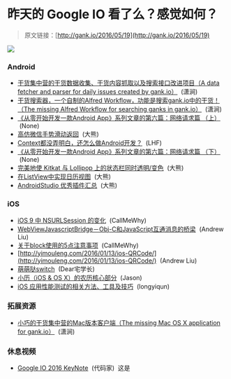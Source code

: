 # 昨天的 Google IO 看了么？感觉如何？

> 原文链接：[http://gank.io/2016/05/19](http://gank.io/2016/05/19)

![](http://ww3.sinaimg.cn/large/610dc034jw1f40k4dyrhhj20iz0sg41b.jpg)

### Android

* [干货集中营的干货数据收集、干货内容抓取以及搜索接口改进项目（A data fetcher and parser for daily issues created by gank.io）](https://github.com/hujiaweibujidao/Ganks-for-gank.io) &nbsp;(潇涧)
* [干货搜索器，一个自制的Alfred Workflow，功能是搜索gank.io中的干货！（The missing Alfred Workflow for searching ganks in gank.io）](https://github.com/hujiaweibujidao/Gank-Alfred-Workflow) &nbsp;(潇涧)
* [《从零开始开发一款Android App》系列文章的第六篇：网络请求篇 （上）](http://www.jianshu.com/p/b084b6d91260) &nbsp;(None)
* [高仿微信手势滑动返回](https://github.com/hanhailong/SwipeBackSample) &nbsp;(大熊)
* [Context都没弄明白，还怎么做Android开发？](http://www.jianshu.com/p/94e0f9ab3f1d) &nbsp;(LHF)
* [《从零开始开发一款Android App》系列文章的第六篇：网络请求篇 （下）](http://www.jianshu.com/p/4c0b9793d0b7) &nbsp;(None)
* [完美地使 Kitkat 与 Lollipop 上的状态栏同时透明/变色](https://github.com/fython/MaterialStatusBarCompat) &nbsp;(大熊)
* [在ListView中实现日历视图](https://github.com/traex/CalendarListview) &nbsp;(大熊)
* [AndroidStudio 优秀插件汇总](https://github.com/dreamlivemeng/androidstudio-plugins) &nbsp;(大熊)

### iOS

* [iOS 9 中 NSURLSession 的变化](http://shrikar.com/nsurlsession-changes-in-ios9/) &nbsp;(CallMeWhy)
* [WebViewJavascriptBridge－Obj-C和JavaScript互通消息的桥梁](http://www.coderyi.com/archives/751) &nbsp;(Andrew Liu)
* [关于block使用的5点注意事项](http://www.cnblogs.com/biosli/p/block_usage.html) &nbsp;(CallMeWhy)
* [http://yimouleng.com/2016/01/13/ios-QRCode/](http://yimouleng.com/2016/01/13/ios-QRCode/) &nbsp;(Andrew Liu)
* [萌萌哒switch](https://github.com/lilei644/LLSwitch) &nbsp;(Dear宅学长)
* [小历（iOS &amp; OS X）的农历核心部分](https://github.com/cyanzhong/LunarCore) &nbsp;(Jason)
* [iOS 应用性能测试的相关方法、工具及技巧](http://ios.jobbole.com/84918/) &nbsp;(longyiqun)

### 拓展资源

* [小巧的干货集中营的Mac版本客户端（The missing Mac OS X application for gank.io）](https://github.com/hujiaweibujidao/Gank-for-Mac) &nbsp;(潇涧)

### 休息视频

* [Google IO 2016 KeyNote](https://www.youtube.com/watch?v=862r3XS2YB0) &nbsp;(代码家) &nbsp;这是 

